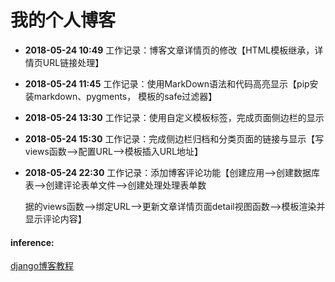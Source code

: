 # 我的个人博客


* **2018-05-24  10:49**     工作记录：博客文章详情页的修改【HTML模板继承，详情页URL链接处理】

* **2018-05-24  11:45**			工作记录：使用MarkDown语法和代码高亮显示【pip安装markdown、pygments， 模板的safe过滤器】

* **2018-05-24  13:30**			工作记录：使用自定义模板标签，完成页面侧边栏的显示

* **2018-05-24  15:30**			工作记录：完成侧边栏归档和分类页面的链接与显示【写views函数-->配置URL-->模板插入URL地址】

* **2018-05-24  22:30**			工作记录：添加博客评论功能【创建应用-->创建数据库表-->创建评论表单文件-->创建处理处理表单数

  据的views函数-->绑定URL-->更新文章详情页面detail视图函数-->模板渲染并显示评论内容】









#### inference: 

[django博客教程](https://www.zmrenwu.com/post/3/)
